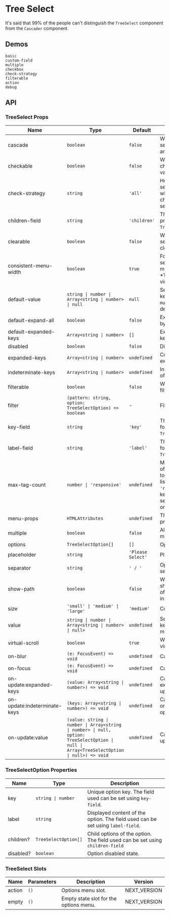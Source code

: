 # Tree Select

It's said that 99% of the people can't distinguish the `TreeSelect` component from the `Cascader` component.

## Demos

```demo
basic
custom-field
multiple
checkbox
check-strategy
filterable
action
debug
```

## API

### TreeSelect Props

| Name | Type | Default | Description | Version |
| --- | --- | --- | --- | --- |
| cascade | `boolean` | `false` | Whether to link the selection of parent and child nodes. |  |
| checkable | `boolean` | `false` | Whether to use a checkbox to select values. |  |
| check-strategy | `string` | `'all'` | How to display selected nodes when parents and children are selected. |  |
| children-field | `string` | `'children'` | The children property to use for `TreeSelectOption`'s. |  |
| clearable | `boolean` | `false` | Whether the selection is clearable. |  |
| consistent-menu-width | `boolean` | `true` | Force the widths of selection input and menu to be equal. \*This will disable virtual scrolling. |  |
| default-value | `string \| number \| Array<string \| number> \| null` | `null` | Selected key (or keys when `multiple`) by default. |  |
| default-expand-all | `boolean` | `false` | Expand all nodes by default. |  |
| default-expanded-keys | `Array<string \| number>` | `[]` | Expand specific keys by default. |  |
| disabled | `boolean` | `false` | Disabled state. |  |
| expanded-keys | `Array<string \| number>` | `undefined` | Collection of expanded keys. |  |
| indeterminate-keys | `Array<string \| number>` | `undefined` | Indeterminate keys of the tree. |  |
| filterable | `boolean` | `false` | Whether to show a filter. |  |
| filter | `(pattern: string, option: TreeSelectOption) => boolean` | - | Filter function. |  |
| key-field | `string` | `'key'` | The key field used for `TreeSelectOption`. |  |
| label-field | `string` | `'label'` | The label field used for `TreeSelectOption`. |  |
| max-tag-count | `number \| 'responsive'` | `undefined` | Maximum number of selected options to show before the list is truncated. `'responsive'` will keep all of the selected options in one row. |  |
| menu-props | `HTMLAttributes` | `undefined` | The menu's dom props. | NEXT_VERSION |
| multiple | `boolean` | `false` | Allow selecting multiple options. |  |
| options | `TreeSelectOption[]` | `[]` | Options. |  |
| placeholder | `string` | `'Please Select'` | Placeholder. |  |
| separator | `string` | `' / '` | Option value separator. |  |
| show-path | `boolean` | `false` | Whether to also show the hierarchy of selected nodes in the label. |  |
| size | `'small' \| 'medium' \| 'large'` | `'medium'` | Component size. |  |
| value | `string \| number \| Array<string \| number> \| null>` | `undefined` | Selected key (or keys when multiple). |  |
| virtual-scroll | `boolean` | `true` | Whether to enable virtual scrolling. |  |
| on-blur | `(e: FocusEvent) => void` | `undefined` | Callback on blur. |  |
| on-focus | `(e: FocusEvent) => void` | `undefined` | Callback on focus. |  |
| on-update:expanded-keys | `(value: Array<string \| number>) => void` | `undefined` | Callback on expanded keys updated. |  |
| on-update:indeterminate-keys | `(keys: Array<string \| number>) => void` | `undefined` | Callback function on indeterminate options changing. |  |
| on-update:value | `(value: string \| number \| Array<string \| number> \| null, option: TreeSelectOption \| null \| Array<TreeSelectOption \| null>) => void` | `undefined` | Callback on value updated. |  |

### TreeSelectOption Properties

| Name | Type | Description |
| --- | --- | --- |
| key | `string \| number` | Unique option key. The field used can be set using `key-field`. |
| label | `string` | Displayed content of the option. The field used can be set using `label-field`. |
| children? | `TreeSelectOption[]` | Child options of the option. The field used can be set using `children-field` |
| disabled? | `boolean` | Option disabled state. |

### TreeSelect Slots

| Name   | Parameters | Description                            | Version      |
| ------ | ---------- | -------------------------------------- | ------------ |
| action | `()`       | Options menu slot.                     | NEXT_VERSION |
| empty  | `()`       | Empty state slot for the options menu. | NEXT_VERSION |
